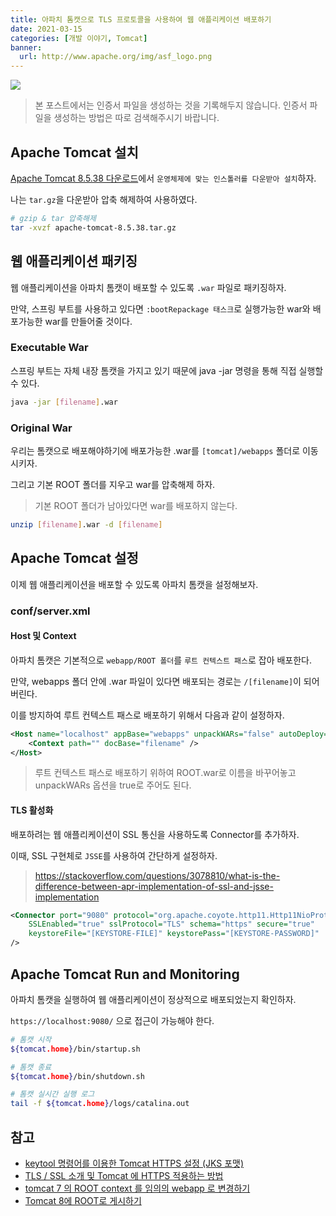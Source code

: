 ```yaml
---
title: 아파치 톰캣으로 TLS 프로토콜을 사용하여 웹 애플리케이션 배포하기
date: 2021-03-15
categories: [개발 이야기, Tomcat]
banner:
  url: http://www.apache.org/img/asf_logo.png
---
```


![](http://www.apache.org/img/asf_logo.png#center)

> 본 포스트에서는 인증서 파일을 생성하는 것을 기록해두지 않습니다.
> 인증서 파일을 생성하는 방법은 따로 검색해주시기 바랍니다.

## Apache Tomcat 설치

[Apache Tomcat 8.5.38 다운로드](https://tomcat.apache.org/download-80.cgi)에서 `운영체제에 맞는 인스톨러를 다운받아 설치`하자.

나는 `tar.gz`을 다운받아 압축 해제하여 사용하였다.

```sh
# gzip & tar 압축해제
tar -xvzf apache-tomcat-8.5.38.tar.gz
```

## 웹 애플리케이션 패키징
웹 애플리케이션을 아파치 톰캣이 배포할 수 있도록 `.war` 파일로 패키징하자.

만약, 스프링 부트를 사용하고 있다면 `:bootRepackage 태스크`로 실행가능한 war와 배포가능한 war를 만들어줄 것이다.

### Executable War
스프링 부트는 자체 내장 톰캣을 가지고 있기 때문에 java -jar 명령을 통해 직접 실행할 수 있다.

```sh
java -jar [filename].war
```

### Original War
우리는 톰캣으로 배포해야하기에 배포가능한 .war를 `[tomcat]/webapps` 폴더로 이동시키자.

그리고 기본 ROOT 폴더를 지우고 war를 압축해제 하자.

> 기본 ROOT 폴더가 남아있다면 war를 배포하지 않는다.

```sh
unzip [filename].war -d [filename]
```

## Apache Tomcat 설정
이제 웹 애플리케이션을 배포할 수 있도록 아파치 톰캣을 설정해보자.

### conf/server.xml

#### Host 및 Context
아파치 톰캣은 기본적으로 `webapp/ROOT 폴더`를 `루트 컨텍스트 패스`로 잡아 배포한다. 

만약, webapps 폴더 안에 .war 파일이 있다면 배포되는 경로는 `/[filename]`이 되어버린다.

이를 방지하여 루트 컨텍스트 패스로 배포하기 위해서 다음과 같이 설정하자.

```xml
<Host name="localhost" appBase="webapps" unpackWARs="false" autoDeploy="false" deployOnStartup="false">
    <Context path="" docBase="filename" />
</Host>
```

> 루트 컨텍스트 패스로 배포하기 위하여 ROOT.war로 이름을 바꾸어놓고 unpackWARs 옵션을 true로 주어도 된다.

#### TLS 활성화
배포하려는 웹 애플리케이션이 SSL 통신을 사용하도록 Connector를 추가하자.

이때, SSL 구현체로 `JSSE`를 사용하여 간단하게 설정하자.

> https://stackoverflow.com/questions/3078810/what-is-the-difference-between-apr-implementation-of-ssl-and-jsse-implementation

```xml
<Connector port="9080" protocol="org.apache.coyote.http11.Http11NioProtocol" maxThreads="150" 
    SSLEnabled="true" sslProtocol="TLS" schema="https" secure="true"
    keystoreFile="[KEYSTORE-FILE]" keystorePass="[KEYSTORE-PASSWORD]"
/>
```

## Apache Tomcat Run and Monitoring
아파치 톰캣을 실행하여 웹 애플리케이션이 정상적으로 배포되었는지 확인하자.

`https://localhost:9080/` 으로 접근이 가능해야 한다.

```sh
# 톰캣 시작
${tomcat.home}/bin/startup.sh

# 톰캣 종료
${tomcat.home}/bin/shutdown.sh

# 톰캣 실시간 실행 로그
tail -f ${tomcat.home}/logs/catalina.out
```

## 참고
- [keytool 명령어를 이용한 Tomcat HTTPS 설정 (JKS 포맷)](https://dimdim.tistory.com/entry/%EC%82%AC%EC%84%A4-%EC%9D%B8%EC%A6%9D%EC%84%9C%EB%A5%BC-%EC%9D%B4%EC%9A%A9%ED%95%9C-Tomcat-HTTPS-%EC%84%A4%EC%A0%95)
- [TLS / SSL 소개 및 Tomcat 에 HTTPS 적용하는 방법](https://joshuajangblog.wordpress.com/2016/09/02/tls-ssl-intro-and-tomcat-configuration/)
- [tomcat 7 의 ROOT context 를 임의의 webapp 로 변경하기](https://www.lesstif.com/pages/viewpage.action?pageId=14745616)
- [Tomcat 8에 ROOT로 게시하기](https://ohjongsung.io/2017/06/24/tomcat-8%EC%97%90-root%EB%A1%9C-%EA%B2%8C%EC%8B%9C%ED%95%98%EA%B8%B0)